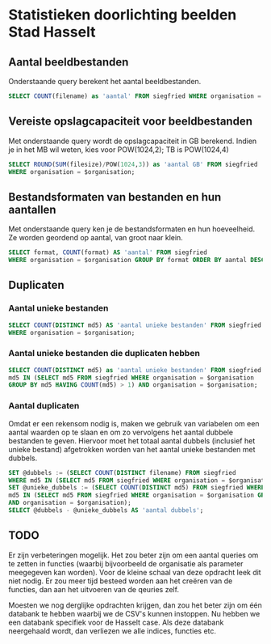 # Statistieken doorlichting beelden Stad Hasselt

## Aantal beeldbestanden

Onderstaande query berekent het aantal beeldbestanden.

```sql
SELECT COUNT(filename) as 'aantal' FROM siegfried WHERE organisation = $organisation;
```

## Vereiste opslagcapaciteit voor beeldbestanden

Met onderstaande query wordt de opslagcapaciteit in GB berekend. Indien je in het MB wil weten, kies voor POW(1024,2); TB is POW(1024,4)

```sql
SELECT ROUND(SUM(filesize)/POW(1024,3)) as 'aantal GB' FROM siegfried
WHERE organisation = $organisation;
```

## Bestandsformaten van bestanden en hun aantallen

Met onderstaande query ken je de bestandsformaten en hun hoeveelheid. Ze worden geordend op aantal, van groot naar klein.

```sql
SELECT format, COUNT(format) AS 'aantal' FROM siegfried
WHERE organisation = $organisation GROUP BY format ORDER BY aantal DESC;
```

## Duplicaten

### Aantal unieke bestanden

```sql
SELECT COUNT(DISTINCT md5) AS 'aantal unieke bestanden' FROM siegfried
WHERE organisation = $organisation;
```

### Aantal unieke bestanden die duplicaten hebben

```sql
SELECT COUNT(DISTINCT md5) as 'aantal unieke bestanden' FROM siegfried WHERE
md5 IN (SELECT md5 FROM siegfried WHERE organisation = $organisation
GROUP BY md5 HAVING COUNT(md5) > 1) AND organisation = $organisation;
```

### Aantal duplicaten

Omdat er een rekensom nodig is, maken we gebruik van variabelen om een aantal waarden op te slaan en om zo vervolgens het aantal dubbele bestanden te geven. Hiervoor moet het totaal aantal dubbels (inclusief het unieke bestand) afgetrokken worden van het aantal unieke bestanden met dubbels.

```sql
SET @dubbels := (SELECT COUNT(DISTINCT filename) FROM siegfried
WHERE md5 IN (SELECT md5 FROM siegfried WHERE organisation = $organisation GROUP BY md5 HAVING COUNT(md5) > 1)AND organisation = $organisation);
SET @unieke_dubbels := (SELECT COUNT(DISTINCT md5) FROM siegfried WHERE
md5 IN (SELECT md5 FROM siegfried WHERE organisation = $organisation GROUP BY md5 HAVING COUNT(md5) > 1)
AND organisation = $organisation);
SELECT @dubbels - @unieke_dubbels AS 'aantal dubbels';
```

## TODO

Er zijn verbeteringen mogelijk. Het zou beter zijn om een aantal queries om te zetten in functies (waarbij bijvoorbeeld de organisatie als parameter meegegeven kan worden). Voor de kleine schaal van deze opdracht leek dit niet nodig. Er zou meer tijd besteed worden aan het creëren van de functies, dan aan het uitvoeren van de qeuries zelf.

Moesten we nog derglijke opdrachten krijgen, dan zou het beter zijn om één databank te hebben waarbij we de CSV's kunnen instoppen. Nu hebben we een databank specifiek voor de Hasselt case. Als deze databank neergehaald wordt, dan verliezen we alle indices, functies etc.
